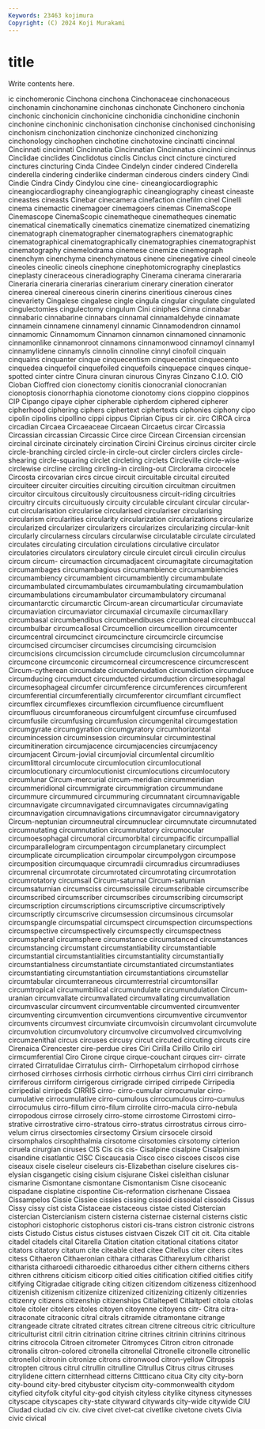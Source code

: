 ```yaml
---
Keywords: 23463 kojimura
Copyright: (C) 2024 Koji Murakami
---
```


# title

Write contents here.



ic cinchomeronic Cinchona cinchona Cinchonaceae cinchonaceous cinchonamin
cinchonamine cinchonas cinchonate Cinchonero cinchonia cinchonic cinchonicin cinchonicine cinchonidia cinchonidine
cinchonin cinchonine cinchoninic cinchonisation cinchonise cinchonised cinchonising cinchonism cinchonization cinchonize
cinchonized cinchonizing cinchonology cinchophen cinchotine cinchotoxine cincinatti cincinnal Cincinnati cincinnati
Cincinnatia Cincinnatian Cincinnatus cincinni cincinnus Cinclidae cinclides Cinclidotus cinclis Cinclus
cinct cincture cinctured cinctures cincturing Cinda Cindee Cindelyn cinder cindered
Cinderella cinderella cindering cinderlike cinderman cinderous cinders cindery Cindi Cindie
Cindra Cindy Cindylou cine cine- cineangiocardiographic cineangiocardiography cineangiographic cineangiography cineast
cineaste cineastes cineasts Cinebar cinecamera cinefaction cinefilm cinel Cinelli cinema
cinemactic cinemagoer cinemagoers cinemas CinemaScope Cinemascope CinemaScopic cinematheque cinematheques cinematic
cinematical cinematically cinematics cinematize cinematized cinematizing cinematograph cinematographer cinematographers cinematographic
cinematographical cinematographically cinematographies cinematographist cinematography cinemelodrama cinemese cinemize cinemograph cinenchym
cinenchyma cinenchymatous cinene cinenegative cineol cineole cineoles cineolic cineols cinephone
cinephotomicrography cineplastics cineplasty cineraceous cineradiography Cinerama cinerama cinerararia Cineraria cineraria
cinerarias cinerarium cinerary cineration cinerator cinerea cinereal cinereous cinerin cinerins
cineritious cinerous cines cinevariety Cingalese cingalese cingle cingula cingular cingulate
cingulated cingulectomies cingulectomy cingulum Cini ciniphes Cinna cinnabar cinnabaric cinnabarine
cinnabars cinnamal cinnamaldehyde cinnamate cinnamein cinnamene cinnamenyl cinnamic Cinnamodendron cinnamol
cinnamomic Cinnamomum Cinnamon cinnamon cinnamoned cinnamonic cinnamonlike cinnamonroot cinnamons cinnamonwood
cinnamoyl cinnamyl cinnamylidene cinnamyls cinnolin cinnoline cinnyl cinofoil cinquain cinquains
cinquanter cinque cinquecentism cinquecentist cinquecento cinquedea cinquefoil cinquefoiled cinquefoils cinquepace
cinques cinque-spotted cinter cintre Cinura cinuran cinurous Cinyras Cinzano C.I.O.
CIO Cioban Cioffred cion cionectomy cionitis cionocranial cionocranian cionoptosis cionorrhaphia
cionotome cionotomy cions cioppino cioppinos CIP Cipango cipaye cipher cipherable
cipherdom ciphered cipherer cipherhood ciphering ciphers ciphertext ciphertexts ciphonies ciphony
cipo cipolin cipolins cipollino cippi cippus Ciprian Cipus cir cir.
circ CIRCA circa circadian Circaea Circaeaceae Circaean Circaetus circar Circassia
Circassian circassian Circassic Circe circe Circean Circensian circensian circinal circinate
circinately circination Circini Circinus circinus circiter circle circle-branching circled circle-in
circle-out circler circlers circles circle-shearing circle-squaring circlet circleting circlets Circleville
circle-wise circlewise circline circling circling-in circling-out Circlorama circocele Circosta circovarian
circs circue circuit circuitable circuital circuited circuiteer circuiter circuities circuiting
circuition circuitman circuitmen circuitor circuitous circuitously circuitousness circuit-riding circuitries circuitry
circuits circuituously circuity circulable circulant circular circular-cut circularisation circularise circularised
circulariser circularising circularism circularities circularity circularization circularizations circularize circularized circularizer
circularizers circularizes circularizing circular-knit circularly circularness circulars circularwise circulatable circulate
circulated circulates circulating circulation circulations circulative circulator circulatories circulators circulatory
circule circulet circuli circulin circulus circum circum- circumaction circumadjacent circumagitate
circumagitation circumambages circumambagious circumambience circumambiencies circumambiency circumambient circumambiently circumambulate circumambulated
circumambulates circumambulating circumambulation circumambulations circumambulator circumambulatory circumanal circumantarctic circumarctic Circum-arean
circumarticular circumaviate circumaviation circumaviator circumaxial circumaxile circumaxillary circumbasal circumbendibus circumbendibuses
circumboreal circumbuccal circumbulbar circumcallosal Circumcellion circumcellion circumcenter circumcentral circumcinct circumcincture
circumcircle circumcise circumcised circumciser circumcises circumcising circumcision circumcisions circumcission circumclude
circumclusion circumcolumnar circumcone circumconic circumcorneal circumcrescence circumcrescent Circum-cytherean circumdate circumdenudation
circumdiction circumduce circumducing circumduct circumducted circumduction circumesophagal circumesophageal circumfer circumference
circumferences circumferent circumferential circumferentially circumferentor circumflant circumflect circumflex circumflexes circumflexion
circumfluence circumfluent circumfluous circumforaneous circumfulgent circumfuse circumfused circumfusile circumfusing circumfusion
circumgenital circumgestation circumgyrate circumgyration circumgyratory circumhorizontal circumincession circuminsession circuminsular circumintestinal
circumitineration circumjacence circumjacencies circumjacency circumjacent Circum-jovial circumjovial circumlental circumlitio circumlittoral
circumlocute circumlocution circumlocutional circumlocutionary circumlocutionist circumlocutions circumlocutory circumlunar Circum-mercurial circum-meridian
circummeridian circummeridional circummigrate circummigration circummundane circummure circummured circummuring circumnatant circumnavigable
circumnavigate circumnavigated circumnavigates circumnavigating circumnavigation circumnavigations circumnavigator circumnavigatory Circum-neptunian circumneutral
circumnuclear circumnutate circumnutated circumnutating circumnutation circumnutatory circumocular circumoesophagal circumoral circumorbital
circumpacific circumpallial circumparallelogram circumpentagon circumplanetary circumplect circumplicate circumplication circumpolar circumpolygon
circumpose circumposition circumquaque circumradii circumradius circumradiuses circumrenal circumrotate circumrotated circumrotating
circumrotation circumrotatory circumsail Circum-saturnal Circum-saturnian circumsaturnian circumsciss circumscissile circumscribable circumscribe
circumscribed circumscriber circumscribes circumscribing circumscript circumscription circumscriptions circumscriptive circumscriptively circumscriptly
circumscrive circumsession circumsinous circumsolar circumspangle circumspatial circumspect circumspection circumspections circumspective
circumspectively circumspectly circumspectness circumspheral circumsphere circumstance circumstanced circumstances circumstancing circumstant
circumstantiability circumstantiable circumstantial circumstantialities circumstantiality circumstantially circumstantialness circumstantiate circumstantiated circumstantiates
circumstantiating circumstantiation circumstantiations circumstellar circumtabular circumterraneous circumterrestrial circumtonsillar circumtropical circumumbilical
circumundulate circumundulation Circum-uranian circumvallate circumvallated circumvallating circumvallation circumvascular circumvent circumventable
circumvented circumventer circumventing circumvention circumventions circumventive circumventor circumvents circumvest circumviate
circumvoisin circumvolant circumvolute circumvolution circumvolutory circumvolve circumvolved circumvolving circumzenithal circus
circuses circusy circut circuted circuting circuts cire Cirenaica Cirencester cire-perdue
cires Ciri Cirilla Cirillo Cirilo cirl cirmcumferential Ciro Cirone cirque
cirque-couchant cirques cirr- cirrate cirrated Cirratulidae Cirratulus cirrh- Cirrhopetalum cirrhopod
cirrhose cirrhosed cirrhoses cirrhosis cirrhotic cirrhous cirrhus Cirri cirri cirribranch
cirriferous cirriform cirrigerous cirrigrade cirriped cirripede Cirripedia cirripedial cirripeds CIRRIS
cirro- cirro-cumular cirrocumular cirro-cumulative cirrocumulative cirro-cumulous cirrocumulous cirro-cumulus cirrocumulus cirro-fillum
cirro-filum cirrolite cirro-macula cirro-nebula cirropodous cirrose cirrosely cirro-stome cirrostome Cirrostomi
cirro-strative cirrostrative cirro-stratous cirro-stratus cirrostratus cirrous cirro-velum cirrus cirsectomies cirsectomy
Cirsium cirsocele cirsoid cirsomphalos cirsophthalmia cirsotome cirsotomies cirsotomy cirterion ciruela
cirurgian ciruses CIS Cis cis cis- Cisalpine cisalpine Cisalpinism cisandine
cisatlantic CISC Ciscaucasia Cisco cisco ciscoes ciscos cise ciseaux cisele
ciseleur ciseleurs cis-Elizabethan ciselure ciselures cis-elysian cisgangetic cising cisium cisjurane
Ciskei cisleithan cislunar cismarine Cismontane cismontane Cismontanism Cisne cisoceanic cispadane
cisplatine cispontine Cis-reformation cisrhenane Cissaea Cissampelos Cissie Cissiee cissies cissing
cissoid cissoidal cissoids Cissus Cissy cissy cist cista Cistaceae cistaceous
cistae cisted Cistercian cistercian Cistercianism cistern cisterna cisternae cisternal cisterns
cistic cistophori cistophoric cistophorus cistori cis-trans cistron cistronic cistrons cists
Cistudo Cistus cistus cistuses cistvaen Ciszek CIT cit cit. Cita
citable citadel citadels cital Citarella Citation citation citational citations citator
citators citatory citatum cite citeable cited citee Citellus citer citers
cites citess Cithaeron Cithaeronian cithara citharas Citharexylum citharist citharista citharoedi
citharoedic citharoedus cither cithern citherns cithers cithren cithrens citicism citicorp
citied cities citification citified citifies citify citifying Citigradae citigrade citing
citizen citizendom citizeness citizenhood citizenish citizenism citizenize citizenized citizenizing citizenly
citizenries citizenry citizens citizenship citizenships Citlaltepetl Citlaltpetl citola citolas citole
citoler citolers citoles citoyen citoyenne citoyens citr- Citra citra- citraconate
citraconic citral citrals citramide citramontane citrange citrangeade citrate citrated citrates
citrean citrene citreous citric citriculture citriculturist citril citrin citrination citrine
citrines citrinin citrinins citrinous citrins citrocola Citroen citrometer Citromyces Citron
citron citronade citronalis citron-colored citronella citronellal Citronelle citronelle citronellic citronellol
citronin citronize citrons citronwood citron-yellow Citropsis citropten citrous citrul citrullin
citrulline Citrullus Citrus citrus citruses citrylidene cittern citternhead citterns Cittticano
citua City city city-born city-bound city-bred citybuster citycism city-commonwealth citydom
cityfied cityfolk cityful city-god cityish cityless citylike cityness citynesses cityscape
cityscapes city-state cityward citywards city-wide citywide CIU Ciudad ciudad civ
civ. cive civet civet-cat civetlike civetone civets Civia civic civical
